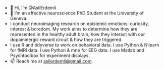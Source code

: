 - 👋 Hi, I’m @AsliErdemli
- 👀 I’m an affective neuroscience PhD Student at the University of Geneva.
- I conduct neuroimaging research on epistemic emotions: curiosity, interest & boredom. My work aims to determine how they are represented in the healthy adult brain, how they interact with our dopaminergic reward circuit & how they are triggered.
- I use R and tidyverse to work on behavioral data. I use Python & Nilearn for fMRI data. I use Python & mne for EEG data. I use Matlab and Psychtoolbox for experiment displays. 
- 📫 Reach me at aslierdemli@gmail.com.

<!---
AsliErdemli/AsliErdemli is a ✨ special ✨ repository because its `README.md` (this file) appears on your GitHub profile.
You can click the Preview link to take a look at your changes.
--->
